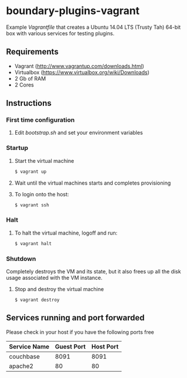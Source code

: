 boundary-plugins-vagrant
========================

Example _Vagrantfile_ that creates a Ubuntu 14.04 LTS (Trusty Tah) 64-bit box with various services for testing plugins.

## Requirements
- Vagrant (http://www.vagrantup.com/downloads.html)
- Virtualbox (https://www.virtualbox.org/wiki/Downloads)
- 2 Gb of RAM
- 2 Cores

## Instructions

### First time configuration

1. Edit _bootstrap.sh_ and set your environment variables

### Startup

1. Start the virtual machine

    ```bash
    $ vagrant up
    ```
2. Wait until the virtual machines starts and completes provisioning

3. To login onto the host:

    ```bash
    $ vagrant ssh
    ```

### Halt

1. To halt the virtual machine, logoff and run:

    ```bash
    $ vagrant halt
    ```

### Shutdown
Completely destroys the VM and its state, but it also frees up all the disk usage associated with the VM instance.

1. Stop and destroy the virtual machine

    ```
    $ vagrant destroy
    ```

## Services running and port forwarded

Please check in your host if you have the following ports free

| Service Name | Guest Port | Host Port |
|--------------|------------|-----------|
| couchbase    | 8091       | 8091      |
| apache2	| 80 | 80|
